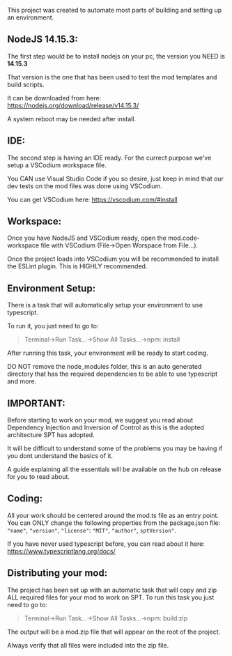 
This project was created to automate most parts of building and setting up an environment.

## **NodeJS 14.15.3:**

The first step would be to install nodejs on your pc, the version you NEED is **14.15.3**

That version is the one that has been used to test the mod templates and build scripts.

It can be downloaded from here: https://nodejs.org/download/release/v14.15.3/

A system reboot may be needed after install.

## **IDE:**

The second step is having an IDE ready. For the currect purpose we've setup a VSCodium workspace file.

You CAN use Visual Studio Code if you so desire, just keep in mind that our dev tests on the mod files was done using VSCodium.

You can get VSCodium here: https://vscodium.com/#install

## **Workspace:**

Once you have NodeJS and VSCodium ready, open the mod.code-workspace file with VSCodium (File->Open Worspace from File...).

Once the project loads into VSCodium you will be recommended to install the ESLint plugin. This is HIGHLY recommended.

## **Environment Setup:**

There is a task that will automatically setup your environment to use typescript.

To run it, you just need to go to: 

> Terminal->Run Task...->Show All Tasks...->npm: install

After running this task, your environment will be ready to start coding.

DO NOT remove the node_modules folder, this is an auto generated directory that has the required dependencies to be able to use typescript and more.

## **IMPORTANT:**

Before starting to work on your mod, we suggest you read about Dependency Injection and Inversion of Control as this is the adopted architecture SPT has adopted.

It will be difficult to understand some of the problems you may be having if you dont understand the basics of it.

A guide explaining all the essentials will be available on the hub on release for you to read about.

## **Coding:**

All your work should be centered around the mod.ts file as an entry point.
You can ONLY change the following properties from the package.json file: `"name"`, `"version"`, `"license"`: `"MIT"`, `"author"`, `sptVersion"`.

If you have never used typescript before, you can read about it here: https://www.typescriptlang.org/docs/

## **Distributing your mod:**

The project has been set up with an automatic task that will copy and zip ALL required files for your mod to work on SPT.
To run this task you just need to go to: 

> Terminal->Run Task...->Show All Tasks...->npm: build:zip

The output will be a mod.zip file that will appear on the root of the project.

Always verify that all files were included into the zip file.